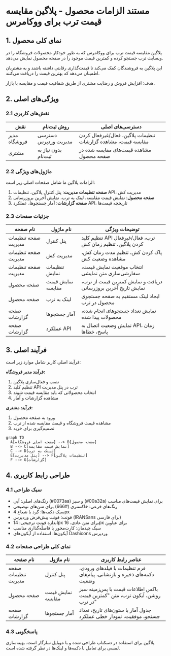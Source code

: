 # مستند الزامات محصول - پلاگین مقایسه قیمت ترب برای ووکامرس

## 1. نمای کلی محصول
پلاگین مقایسه قیمت ترب برای ووکامرس که به طور خودکار محصولات فروشگاه را در وبسایت ترب جستجو کرده و کمترین قیمت موجود را در صفحه محصول نمایش می‌دهد.

این پلاگین به فروشندگان کمک می‌کند تا قیمت‌گذاری رقابتی داشته باشند و به مشتریان اطمینان می‌دهد که بهترین قیمت را دریافت می‌کنند.

هدف: افزایش فروش و رضایت مشتری از طریق شفافیت قیمت و مقایسه با بازار.

## 2. ویژگی‌های اصلی

### 2.1 نقش‌های کاربری
| نقش | روش ثبت‌نام | دسترسی‌های اصلی |
|-----|-------------|------------------|
| مدیر فروشگاه | دسترسی مدیریت وردپرس | تنظیمات پلاگین، فعال/غیرفعال کردن مقایسه قیمت، مشاهده گزارشات |
| مشتری | بدون نیاز به ثبت‌نام | مشاهده قیمت‌های مقایسه شده در صفحه محصول |

### 2.2 ماژول‌های ویژگی
الزامات پلاگین ما شامل صفحات اصلی زیر است:
1. **صفحه تنظیمات مدیریت**: پنل کنترل پلاگین، تنظیمات API، مدیریت کش
2. **صفحه محصول**: نمایش قیمت مقایسه، لینک به ترب، نمایش آخرین بروزرسانی
3. **صفحه گزارشات**: آمار جستجوها، عملکرد API، تاریخچه قیمت‌ها

### 2.3 جزئیات صفحات
| نام صفحه | نام ماژول | توضیحات ویژگی |
|-----------|-----------|----------------|
| صفحه تنظیمات مدیریت | پنل کنترل | تنظیم کلید API ترب، فعال/غیرفعال کردن پلاگین، تنظیم زمان کش |
| صفحه تنظیمات مدیریت | مدیریت کش | پاک کردن کش، تنظیم مدت زمان کش، مشاهده وضعیت کش |
| صفحه تنظیمات مدیریت | تنظیمات نمایش | انتخاب موقعیت نمایش قیمت، سفارشی‌سازی متن نمایشی |
| صفحه محصول | نمایش قیمت مقایسه | دریافت و نمایش کمترین قیمت از ترب، نمایش تاریخ آخرین بروزرسانی |
| صفحه محصول | لینک به ترب | ایجاد لینک مستقیم به صفحه جستجوی محصول در ترب |
| صفحه گزارشات | آمار جستجوها | نمایش تعداد جستجوهای انجام شده، محصولات پیدا شده |
| صفحه گزارشات | عملکرد API | نمایش وضعیت اتصال به API، زمان پاسخ، خطاها |

## 3. فرآیند اصلی
فرآیند اصلی کاربر شامل موارد زیر است:

**فرآیند مدیر فروشگاه:**
1. نصب و فعال‌سازی پلاگین
2. تنظیم کلید API ترب در پنل مدیریت
3. انتخاب محصولاتی که باید مقایسه قیمت شوند
4. مشاهده گزارشات و آمار

**فرآیند مشتری:**
1. ورود به صفحه محصول
2. مشاهده قیمت فروشگاه و قیمت مقایسه شده از ترب
3. تصمیم‌گیری برای خرید

```mermaid
graph TD
  A[صفحه اصلی فروشگاه] --> B[صفحه محصول]
  B --> C[نمایش قیمت مقایسه]
  C --> D[لینک به ترب]
  E[پنل مدیریت] --> F[تنظیمات پلاگین]
  F --> G[گزارشات]
```

## 4. طراحی رابط کاربری
### 4.1 سبک طراحی
- رنگ‌های اصلی: آبی (#0073aa) و سبز (#00a32a) برای نمایش قیمت‌های مناسب
- رنگ‌های فرعی: خاکستری (#666) برای متن‌های توضیحی
- سبک دکمه‌ها: گرد با شعاع 4px
- فونت: فونت پیش‌فرض وردپرس (IRANSans برای فارسی)
- اندازه فونت ترجیحی: 14px برای متن عادی، 16px برای عناوین
- سبک چیدمان: کارت‌محور با فاصله‌گذاری مناسب
- آیکون‌ها: استفاده از آیکون‌های Dashicons وردپرس

### 4.2 نمای کلی طراحی صفحات
| نام صفحه | نام ماژول | عناصر رابط کاربری |
|-----------|-----------|--------------------|
| صفحه تنظیمات مدیریت | پنل کنترل | فرم تنظیمات با فیلدهای ورودی، دکمه‌های ذخیره و بازنشانی، پیام‌های وضعیت |
| صفحه محصول | نمایش قیمت مقایسه | باکس اطلاعات قیمت با پس‌زمینه سبز روشن، آیکون ترب، متن "کمترین قیمت در ترب" |
| صفحه گزارشات | آمار جستجوها | جدول آمار با ستون‌های تاریخ، تعداد جستجو، موفقیت، نمودار خطی عملکرد |

### 4.3 پاسخگویی
پلاگین برای استفاده در دسکتاپ طراحی شده و با موبایل سازگار است. بهینه‌سازی لمسی برای تعامل با دکمه‌ها و لینک‌ها در نظر گرفته شده است.